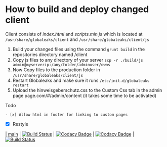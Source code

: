 # How to build and deploy changed client

Client consists of *index.html* and *scripts.min.js* which is located at `/usr/share/globaleaks/client` and `/usr/share/globaleaks/client/js`

1. Build your changed files using the command `grunt build` in the repositories directory named /client
2. Copy js files to any directory of your server `scp -r ./build/js admin@myserverip:/any/folder/adminuser/owns`
3. Now Copy files to the production folder in `/usr/share/globaleaks/client/js`
4. Restart Globaleaks and make sure it runs `/etc/init.d/globaleaks restart`
5. Upload the hinweisgeberschutz.css to the Custom Css tab in the admin page page.com/#/admin/content (it takes some time to be activated)


Todo

	- [x] Allow html in footer for linking to custom pages
  - [x] Restyle

| [main](https://github.com/globaleaks/GlobaLeaks/tree/main) | [![Build Status](https://travis-ci.com/globaleaks/GlobaLeaks.svg?branch=main)](https://app.travis-ci.com/github/globaleaks/GlobaLeaks) | [![Codacy Badge](https://app.codacy.com/project/badge/Grade/c09f1ec9607f4546924d19798a98dd7d)](https://www.codacy.com/gh/globaleaks/GlobaLeaks/dashboard) | [![Codacy Badge](https://app.codacy.com/project/badge/Coverage/c09f1ec9607f4546924d19798a98dd7d)](https://www.codacy.com/gh/globaleaks/GlobaLeaks/dashboard) | [![Build Status](https://readthedocs.org/projects/globaleaks/badge/?version=main&style=flat)](https://docs.globaleaks.org/en/main/)
